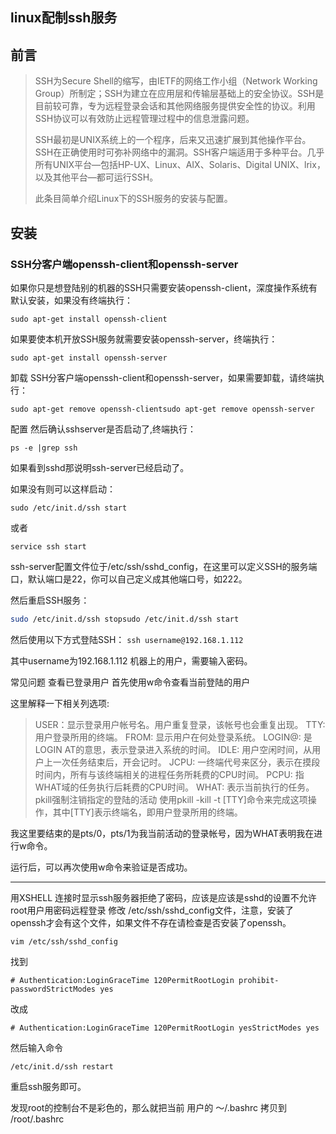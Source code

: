 ## 				linux配制ssh服务

## 前言

> SSH为Secure Shell的缩写，由IETF的网络工作小组（Network Working 
> Group）所制定；SSH为建立在应用层和传输层基础上的安全协议。SSH是目前较可靠，专为远程登录会话和其他网络服务提供安全性的协议。利用SSH协议可以有效防止远程管理过程中的信息泄露问题。
>
> SSH最初是UNIX系统上的一个程序，后来又迅速扩展到其他操作平台。SSH在正确使用时可弥补网络中的漏洞。SSH客户端适用于多种平台。几乎所有UNIX平台—包括HP-UX、Linux、AIX、Solaris、Digital 
> UNIX、lrix，以及其他平台—都可运行SSH。
>
> 此条目简单介绍Linux下的SSH服务的安装与配置。

## 安装

### SSH分客户端openssh-client和openssh-server

如果你只是想登陆别的机器的SSH只需要安装openssh-client，深度操作系统有默认安装，如果没有终端执行：

```shell
sudo apt-get install openssh-client
```

如果要使本机开放SSH服务就需要安装openssh-server，终端执行：

```shell
sudo apt-get install openssh-server
```

卸载 
SSH分客户端openssh-client和openssh-server，如果需要卸载，请终端执行：

```shell
sudo apt-get remove openssh-clientsudo apt-get remove openssh-server
```

配置 
然后确认sshserver是否启动了,终端执行：

```shell
ps -e |grep ssh
```

如果看到sshd那说明ssh-server已经启动了。

如果没有则可以这样启动：

```shell
sudo /etc/init.d/ssh start 
```

或者

```shell
service ssh start
```

ssh-server配置文件位于/etc/ssh/sshd_config，在这里可以定义SSH的服务端口，默认端口是22，你可以自己定义成其他端口号，如222。

然后重启SSH服务：

```sh
sudo /etc/init.d/ssh stopsudo /etc/init.d/ssh start
```

然后使用以下方式登陆SSH： `ssh username@192.168.1.112`

其中username为192.168.1.112 机器上的用户，需要输入密码。

常见问题 
查看已登录用户 
首先使用w命令查看当前登陆的用户

这里解释一下相关列选项:

> USER：显示登录用户帐号名。用户重复登录，该帐号也会重复出现。 
> TTY: 用户登录所用的终端。 FROM: 显示用户在何处登录系统。 
> LOGIN@: 是LOGIN AT的意思，表示登录进入系统的时间。 
> IDLE: 用户空闲时间，从用户上一次任务结束后，开会记时。 
> JCPU: 一终端代号来区分，表示在摸段时间内，所有与该终端相关的进程任务所耗费的CPU时间。 
> PCPU: 指WHAT域的任务执行后耗费的CPU时间。 
> WHAT: 表示当前执行的任务。 pkill强制注销指定的登陆的活动 使用pkill -kill -t 
> [TTY]命令来完成这项操作，其中[TTY]表示终端名，即用户登录所用的终端。

我这里要结束的是pts/0，pts/1为我当前活动的登录帐号，因为WHAT表明我在进行w命令。

运行后，可以再次使用w命令来验证是否成功。

------

用XSHELL 连接时显示ssh服务器拒绝了密码，应该是应该是sshd的设置不允许root用户用密码远程登录 
修改 /etc/ssh/sshd_config文件，注意，安装了openssh才会有这个文件，如果文件不存在请检查是否安装了openssh。

```shell
vim /etc/ssh/sshd_config
```

找到

```shell
# Authentication:LoginGraceTime 120PermitRootLogin prohibit-passwordStrictModes yes
```

改成

```shell
# Authentication:LoginGraceTime 120PermitRootLogin yesStrictModes yes
```

然后输入命令

```shell
/etc/init.d/ssh restart 
```

重启ssh服务即可。

发现root的控制台不是彩色的，那么就把当前 用户的 ～/.bashrc 拷贝到 /root/.bashrc